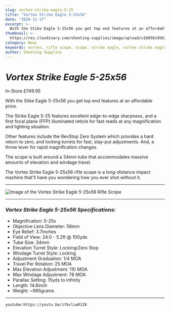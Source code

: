 ```yaml
---
slug: vortex-strike-eagle-5-25
title: "Vortex Strike Eagle 5-25x56"
date: "2020-11-17"
excerpt: >-
  With the Stike Eagle 5-25x56 you get top end features at an affordable price.
thumbnail: >-
  https://res.cloudinary.com/shooting-supplies/image/upload/v1605614562/Blog/Vortex-Strike-Eagle/vortex-strike-eagle-5-25-fb_jpfadi.png
category: News
keywords: vortex, rifle scope, scope, strike eagle, vortex strike eagle 5-25x56
author: Shooting Supplies
---
```


# ***Vortex Strike Eagle 5-25x56***

In-Store £749.95

With the Stike Eagle 5-25x56 you get top end features at an affordable price.

The Strike Eagle 5-25 features excellent edge-to-edge sharpness, and a first focal plane (FFP) illuminated reticle for fast reads at any magnification and lighting situation. 

Other features include the RevStop Zero System which provides a hard return to zero, and locking turrets for fast, stay-put adjustments. And, a throw lever for rapid magnification changes.

The scope is built around a 34mm tube that accommodates massive amounts of elevation and windage travel. 

The Vortex Strike Eagle 5-25x56 rifle scope is a long-distance impact machine that'll have you wondering how you ever shot without it.

---

![Image of the Vortex Strike Eagle 5-25x56 Rifle Scope](https://res.cloudinary.com/shooting-supplies/image/upload/v1605614568/Blog/Vortex-Strike-Eagle/vtx_rfl_strikeeagle_5-25x56_mrad_fl_web_savodn.jpg)

---

### ***Vortex Strike Eagle 5-25x56 Specifications:***
- Magnification: 5-25x
- Objective Lens Diameter: 56mm
- Eye Relief: 3.7inches
- Field of View: 24.0 - 5.2ft @ 100yds
- Tube Size: 34mm
- Elevation Turret Style: Locking/Zero Stop
- Windage Turret Style: Locking
- Adjustment Graduation: 1/4 MOA
- Travel Per Rotation: 25 MOA
- Max Elevation Adjustment: 110 MOA
- Max Windage Adjustment: 78 MOA
- Parallax Setting: 15yds to infinity
- Length: 14.6inch
- Weight: ~965grams

---

`youtube:https://youtu.be/iYbcliwR1I8`